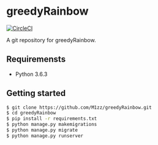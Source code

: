 # greedyRainbow

 [![CircleCI](https://circleci.com/gh/M1zz/greedyRainbow)](https://circleci.com/gh/M1zz/greedyRainbow)

 A git repository for greedyRainbow.

 ## Requiremensts

 - Python 3.6.3

 ## Getting started

 ```bash
$ git clone https://github.com/M1zz/greedyRainbow.git
$ cd greedyRainbow
$ pip install -r requirements.txt
$ python manage.py makemigrations 
$ python manage.py migrate
$ python manage.py runserver
```
